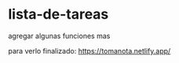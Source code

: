 # lista-de-tareas
agregar algunas funciones mas 

para verlo finalizado: https://tomanota.netlify.app/

